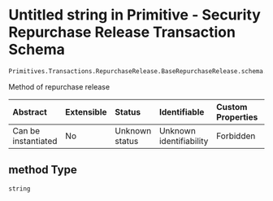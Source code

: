# Untitled string in Primitive - Security Repurchase Release Transaction Schema

```txt
Primitives.Transactions.RepurchaseRelease.BaseRepurchaseRelease.schema.json#/properties/method
```

Method of repurchase release

| Abstract            | Extensible | Status         | Identifiable            | Custom Properties | Additional Properties | Access Restrictions | Defined In                                                                                                                                            |
| :------------------ | :--------- | :------------- | :---------------------- | :---------------- | :-------------------- | :------------------ | :---------------------------------------------------------------------------------------------------------------------------------------------------- |
| Can be instantiated | No         | Unknown status | Unknown identifiability | Forbidden         | Allowed               | none                | [BaseRepurchaseRelease.schema.json*](../../schema/primitives/transactions/repurchaserelease/BaseRepurchaseRelease.schema.json "open original schema") |

## method Type

`string`
